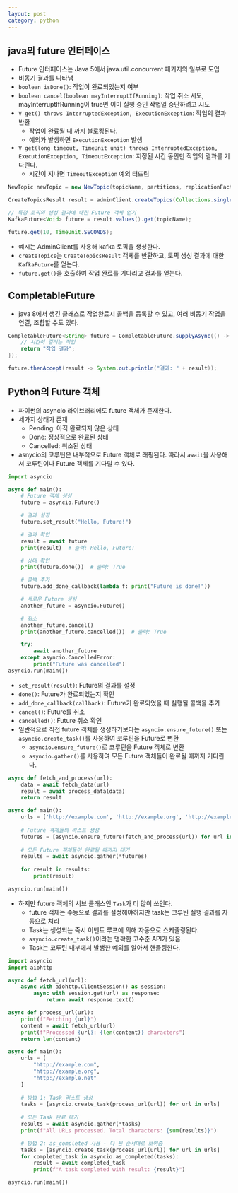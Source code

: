 ```yaml
---
layout: post
category: python
---
```


## java의 future 인터페이스

- Future 인터페이스는 Java 5에서 java.util.concurrent 패키지의 일부로 도입
- 비동기 결과를 나타냄
- `boolean isDone()`: 작업이 완료되었는지 여부
- `boolean cancel(boolean mayInterruptIfRunning)`: 작업 취소 시도, mayInterruptIfRunning이 true면 이미 실행 중인 작업일 중단하려고 시도
- `V get() throws InterruptedException, ExecutionException`: 작업의 결과 반환
    - 작업이 완료될 때 까지 블로킹된다.
    - 예외가 발생하면 `ExecutionException` 발생
- `V get(long timeout, TimeUnit unit) throws InterruptedException, ExecutionException, TimeoutException`: 지정된 시간 동안만 작업의 결과를 기다린다.
    - 시간이 지나면 `TimeoutException` 예외 터뜨림

```java
NewTopic newTopic = new NewTopic(topicName, partitions, replicationFactor);

CreateTopicsResult result = adminClient.createTopics(Collections.singleton(newTopic));

// 특정 토픽의 생성 결과에 대한 Future 객체 얻기
KafkaFuture<Void> future = result.values().get(topicName);

future.get(10, TimeUnit.SECONDS); 
```

- 예시는 AdminClient를 사용해 kafka 토픽을 생성한다.
- `createTopics`는 `CreateTopicsResult` 객체를 반환하고, 토픽 생성 결과에 대한 `KafkaFuture`를 얻는다.
- `future.get()`을 호출하여 작업 완료를 기다리고 결과를 얻는다.

## CompletableFuture

- java 8에서 생긴 클래스로 작업완료시 콜백을 등록할 수 있고, 여러 비동기 작업을 연결, 조합할 수도 있다.

```java
CompletableFuture<String> future = CompletableFuture.supplyAsync(() -> {
    // 시간이 걸리는 작업
    return "작업 결과";
});

future.thenAccept(result -> System.out.println("결과: " + result));
```

## Python의 Future 객체

- 파이썬의 asyncio 라이브러리에도 future 객체가 존재한다.
- 세가지 상태가 존재
    - Pending: 아직 완료되지 않은 상태
    - Done: 정상적으로 완료된 상태
    - Cancelled: 취소된 상태
- asnycio의 코루틴은 내부적으로 Future 객체로 래핑된다. 따라서 `await`을 사용해서 코루틴이나 Future 객체를 기다릴 수 있다.

```python
import asyncio

async def main():
    # Future 객체 생성
    future = asyncio.Future()

    # 결과 설정
    future.set_result("Hello, Future!")

    # 결과 확인
    result = await future
    print(result)  # 출력: Hello, Future!

    # 상태 확인
    print(future.done())  # 출력: True

    # 콜백 추가
    future.add_done_callback(lambda f: print("Future is done!"))

    # 새로운 Future 생성
    another_future = asyncio.Future()

    # 취소
    another_future.cancel()
    print(another_future.cancelled())  # 출력: True

    try:
        await another_future
    except asyncio.CancelledError:
        print("Future was cancelled")
asyncio.run(main())
```
- `set_result(result)`: Future의 결과를 설정
- `done()`: Future가 완료되었는지 확인
- `add_done_callback(callback)`: Future가 완료되었을 때 실행될 콜백을 추가
- `cancel()`: Future를 취소
- `cancelled()`: Future 취소 확인
- 일반적으로 직접 future 객체를 생성하기보다는 `asyncio.ensure_future()` 또는 `asyncio.create_task()`를 사용하여 코루틴을 Future로 변환
    - `asyncio.ensure_future()`로 코루틴을 Future 객체로 변환
    - `asyncio.gather()`를 사용하여 모든 Future 객체들이 완료될 때까지 기다린다.

```python
async def fetch_and_process(url):
    data = await fetch_data(url)
    result = await process_data(data)
    return result

async def main():
    urls = ['http://example.com', 'http://example.org', 'http://example.net']
    
    # Future 객체들의 리스트 생성
    futures = [asyncio.ensure_future(fetch_and_process(url)) for url in urls]
    
    # 모든 Future 객체들이 완료될 때까지 대기
    results = await asyncio.gather(*futures)
    
    for result in results:
        print(result)

asyncio.run(main())
```

- 하지만 future 객체의 서브 클래스인 `Task`가 더 많이 쓰인다.
    - future 객체는 수동으로 결과를 설정해야하지만 task는 코루틴 실행 결과를 자동으로 처리
    - Task는 생성되는 즉시 이벤트 루프에 의해 자동으로 스케줄링된다.
    - `asyncio.create_task()`이라는 명확한 고수준 API가 있음
    - Task는 코루틴 내부에서 발생한 예외를 알아서 핸들링한다.   

```python
import asyncio
import aiohttp

async def fetch_url(url):
    async with aiohttp.ClientSession() as session:
        async with session.get(url) as response:
            return await response.text()

async def process_url(url):
    print(f"Fetching {url}")
    content = await fetch_url(url)
    print(f"Processed {url}: {len(content)} characters")
    return len(content)

async def main():
    urls = [
        "http://example.com",
        "http://example.org",
        "http://example.net"
    ]
    
    # 방법 1: Task 리스트 생성
    tasks = [asyncio.create_task(process_url(url)) for url in urls]
    
    # 모든 Task 완료 대기
    results = await asyncio.gather(*tasks)
    print(f"All URLs processed. Total characters: {sum(results)}")

    # 방법 2: as_completed 사용 - 다 된 순서대로 보여줌
    tasks = [asyncio.create_task(process_url(url)) for url in urls]
    for completed_task in asyncio.as_completed(tasks):
        result = await completed_task
        print(f"A task completed with result: {result}")

asyncio.run(main())
```